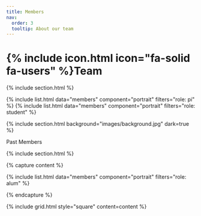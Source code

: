 ```yaml
---
title: Members
nav:
  order: 3
  tooltip: About our team
---
```


# {% include icon.html icon="fa-solid fa-users" %}Team

{% include section.html %}

{% include list.html data="members" component="portrait" filters="role: pi" %}
{% include list.html data="members" component="portrait" filters="role: student" %}

{% include section.html background="images/background.jpg" dark=true %}

Past Members

{% include section.html %}

{% capture content %}

{% include list.html data="members" component="portrait" filters="role: alum" %}

{% endcapture %}

{% include grid.html style="square" content=content %}
